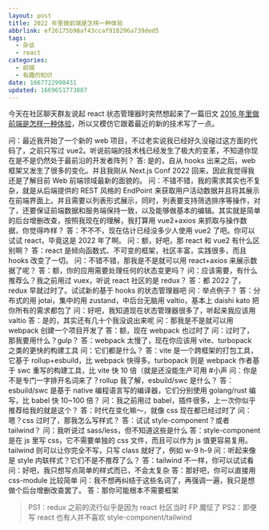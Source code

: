 ```yaml
---
layout: post
title: 2022 年里做前端是怎样一种体验
abbrlink: ef26175b98af43ccaf918296a739ded5
tags:
  - 杂谈
  - react
categories:
  - 前端
  - 有趣的知识
date: 1667722998431
updated: 1669651773887
---
```


今天在社区聊天群友说起 react 状态管理器时突然想起来了一篇旧文 [2016 年里做前端是怎样一种体验](:/content/333051b25bd047e8864d161a9a6982de)，所以又模仿它跟着最近的新的技术写了一点。

问：最近我开始了一个新的 web 项目，不过老实说我已经好久没碰过这方面的代码了，之前只写过 vue2。听说前端的技术栈已经发生了极大的变革，不知道你现在是不是仍然处于最前沿的开发者阵列？
答: 是的，自从 hooks 出来之后，web 框架又发生了很多的变化。并且我刚从 Next.js Conf 2022 回来，因此我觉得我还是了解目前 Web 前端领域最新的面貌的。
问：不错不错，我的需求其实也不复杂，就是从后端提供的 REST 风格的 EndPoint 来获取用户活动数据并且将其展示在前端界面上。并且需要以列表形式展示，同时，列表要支持筛选排序等操作，对了，还要保证前端数据和服务端保持一致，以及能够做基本的编辑。其实就是简单的后台增删改查，按照我现在的理解，我打算用 vue2+axios 来抓取与操作数据，你觉得咋样？
答：不不不，现在估计已经没多少人使用 vue2 了吧。你可以试试 react，毕竟这是 2022 年了啊。
问：额，好吧，那 react 和 vue2 有什么区别啊？
答：react 是倾向函数式、不可变的框架，社区丰富，实践很多，而且 hooks 改变了一切。
问：不错不错，那我是不是就可以用 react+axios 来展示数据了呢？
答：额，你的应用需要处理任何的状态变更吗？
问：应该需要，有什么推荐么？我之前用过 vuex，听说 react 社区的是 redux？
答：都 2022 了，redux 早就过时了。试试新的基于 hooks 的状态管理器吧
问：举点例子？
答：分布式的用 jotai，集中的用 zustand，中后台无脑用 valtio，基本上 daishi kato 把你所有的需求都包了
问：好吧，我知道现在状态管理器很多了，听起来我应该用 valtio
答：是的，其实还有几十个我没说出来呢
问：那我是不是就可以用 webpack 创建一个项目开发了
答：额，现在 webpack 也过时了
问：过时了，那我要用什么？gulp？
答：webpack 太慢了，现在你应该用 vite、turbopack 之类的更快的构建工具
问：它们都是什么？
答：vite 是一个跨框架的打包工具，它基于 rollup+esbuild，比 webpack 快得多。turbopack 则是 webpack 作者基于 swc 重写的构建工具，比 vite 快 10 倍（就是还没能生产可用 #小声
问：你是不是专门一字排开名词来了？rollup 我了解，esbuild/swc 是什么？
答：esbuild/swc 是基于 native 编程语言写的编译器，它们分别使用 golang/rust 编写，比 babel 快 10\~100 倍？
问：我之前用过 babel，插件很多，上一次你似乎推荐给我的就是这个？
答：时代在变化嘛～，就像 css 现在都已经过时了
问：嗯？css 过时了，那我怎么写样式？
答：试试 style-component？或者 tailwind？
问：我听说过 sass/less，但不知道这些是什么
答：style-component 是在 js 里写 css，它不需要单独的 css 文件，而且可以作为 js 值更容易复用。tailwind 则可以让你完全不写，只写 class 就好了，例如 w-9 h-9
问：听起来像是 style 内联样式？它们不是不推荐了么？
答：tailwind 不一样，你可以试试看
问：好吧，我只想写点简单的样式而已，不会太复杂
答：那好吧，你可以直接用 css-module 比较简单
问：我不想再纠结于这些名词了，再强调一遍，我只是想做个后台增删改查罢了。
答：那你可能根本不需要框架

> PS1：redux 之前的流行似乎是因为 react 社区当时 FP 魔怔了
> PS2：即便写 react 也有人并不喜欢 style-component/tailwind
